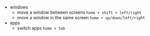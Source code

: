 - windows
	- move a window between screens 
		```home + shift + left/right```
	- move a window in the same screen
		```home + up/down/left/right```
- apps
	- switch apps
		```home + tab```
<!--stackedit_data:
eyJoaXN0b3J5IjpbLTU4Mjg5MTYxOF19
-->